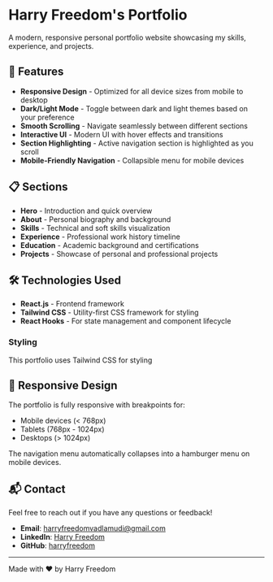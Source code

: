 # Harry Freedom's Portfolio

A modern, responsive personal portfolio website showcasing my skills, experience, and projects.


## 🚀 Features

- **Responsive Design** - Optimized for all device sizes from mobile to desktop
- **Dark/Light Mode** - Toggle between dark and light themes based on your preference
- **Smooth Scrolling** - Navigate seamlessly between different sections
- **Interactive UI** - Modern UI with hover effects and transitions
- **Section Highlighting** - Active navigation section is highlighted as you scroll
- **Mobile-Friendly Navigation** - Collapsible menu for mobile devices

## 📋 Sections

- **Hero** - Introduction and quick overview
- **About** - Personal biography and background
- **Skills** - Technical and soft skills visualization
- **Experience** - Professional work history timeline
- **Education** - Academic background and certifications
- **Projects** - Showcase of personal and professional projects

## 🛠️ Technologies Used

- **React.js** - Frontend framework
- **Tailwind CSS** - Utility-first CSS framework for styling
- **React Hooks** - For state management and component lifecycle


### Styling

This portfolio uses Tailwind CSS for styling

## 📱 Responsive Design

The portfolio is fully responsive with breakpoints for:
- Mobile devices (< 768px)
- Tablets (768px - 1024px)
- Desktops (> 1024px)

The navigation menu automatically collapses into a hamburger menu on mobile devices.


## 📬 Contact

Feel free to reach out if you have any questions or feedback!

- **Email**: harryfreedomvadlamudi@gmail.com
- **LinkedIn**: [Harry Freedom](https://linkedin.com/in/harryfreedom)
- **GitHub**: [harryfreedom](https://github.com/harryfreedom)

---

Made with ❤️ by Harry Freedom

